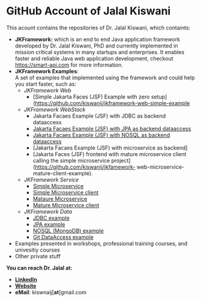 # GitHub Account of Jalal Kiswani
This acount contains the repositories of Dr. Jalal Kiswani, which containts:
- **JKFramework:** which is an end to end Java application framework developed by Dr. Jalal Kiswani, PhD and currently implemented in mission critical systems in many startups and enterprises. It  enables faster and reliable Java web application development, checkout https://smart-api.com for more information.
- **JKFramework Examples**:   
 A set of examples that implemented using the framework and could help you start faster, such as:
     - _JKFramework Web_
       - [Simple Jakarta Faces (JSF) Example with zero setup](https://github.com/kiswanij/jkframework-web-simple-example 
     - _JKFramework WebStack_  
       - Jakarta Facaes Example (JSF) with JDBC as backend dataaccess 
       - [Jakarta Facaes Example (JSF) with JPA as backend dataaccess](https://github.com/kiswanij/jkframework-web-jpa-example)  
       - [Jakarta Facaes Example (JSF) with NOSQL as backend dataaccess](https://github.com/kiswanij/jkframework-web-nosql-example) 
       - [Jakarta Facaes Example (JSF) with microservice as backend] 
       - [Jakarta Faces (JSF) frontend with mature microservice client calling the simple microservice project](https://github.com/kiswanij/jkfamework-
web-microservice-mature-client-example). 
    - _JKFramework Service_
       - [Simple Microservice](https://github.com/kiswanij/jkframework-microservice-example) 
       - [Simple Microservice client](https://github.com/kiswanij/jkframework-microservice-client-example)
       - [Mataure Microservice](https://github.com/kiswanij/jkframework-microservice-mature-example) 
       - [Mature Microservice client](https://github.com/kiswanij/jkframework-microservice-mature-client-example)     
    - _JKFramework Data_
       - [JDBC example](https://github.com/kiswanij/jkframework-data-jdbc-example)  
       - [JPA example](https://github.com/kiswanij/jkframework-data-jpa-example) 
       - [NOSQL (MongoDB) example](https://github.com/kiswanij/jkframework-data-nosql-mongo-example)
       - [Git DataAccess example](https://github.com/kiswanij/jkframework-data-git-example)
- Examples presented in workshops, professional training courses, and univesitiy courses
- Other private stuff

**You can reach Dr. Jalal at:** 
- [**LinkedIn**](https://www.linkedin.com/in/jalalkiswani/) 
- [**Website**](https://jalalkiswani.com)
- **eMail**: kiswnaij[**at**]gmail.com
